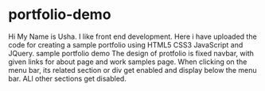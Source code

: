 # portfolio-demo
Hi My Name is Usha. I like front end development. Here i have uploaded the code for creating a sample portfolio using HTML5 CSS3 JavaScript and JQuery.
sample portfolio demo
The design of protfolio is fixed navbar, with given links for about page and work samples page.
When clicking on the menu bar, its related section or div get enabled and display below the menu bar. ALl other sections get disabled.
